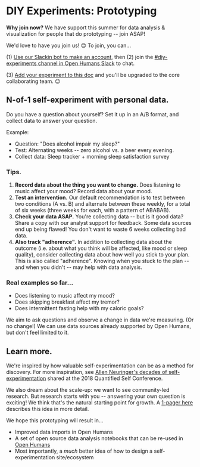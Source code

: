 # DIY Experiments: Prototyping

**Why join now?** We have support this summer for data analysis & visualization for people that do prototyping -- join ASAP!

We'd love to have you join us! 😍 To join, you can...

(1) [Use our Slackin bot to make an account](http://slackin.openhumans.org/), then (2) join the [#diy-experiments channel in Open Humans Slack](http://slackin.openhumans.org/) to chat.

(3) [Add your experiment to this doc](https://docs.google.com/document/d/1raLOqcEdJ73guiBmprv6qOXdH7sQI8m6lY7E6BX3BiY/edit#) and you'll be upgraded to the core collaborating team. 😉

## N-of-1 self-experiment with personal data.

Do you have a question about yourself? Set it up in an A/B format, and collect data to answer your question.

Example:
* Question: "Does alcohol impair my sleep?"
* Test: Alternating weeks -- zero alcohol vs. a beer every evening.
* Collect data: Sleep tracker + morning sleep satisfaction survey

### Tips.

1. **Record data about the thing you want to change.** Does listening to music affect your mood? Record data about your mood.
2. **Test an intervention.** Our default recommendation is to test between two conditions (A vs. B) and alternate between these weekly, for a total of six weeks (three weeks for each, with a pattern of ABABAB).
3. **Check your data ASAP.** You're collecting data -- but is it good data? Share a copy with our analyst support for feedback. Some data sources end up being flawed! You don't want to waste 6 weeks collecting bad data.
4. **Also track "adherence".** In addition to collecting data about the outcome (i.e. about what you think will be affected, like mood or sleep quality), consider collecting data about how well you stick to your plan. This is also called "adherence". Knowing when you stuck to the plan -- and when you didn't -- may help with data analysis.
### Real examples so far...

* Does listening to music affect my mood?
* Does skipping breakfast affect my tremor?
* Does intermittent fasting help with my caloric goals?

We aim to ask questions and observe a change in data we're measuring. (Or no change!) We can use data sources already supported by Open Humans, but don't feel limited to it.

## Learn more.

We're inspired by how valuable self-experimentation can be as a method for discovery. For more inspiration, see [Allen Neuringer's decades of self-experimentation](https://quantifiedself.com/blog/allen-neuringers-many-decades-of-self-experimentation/) shared at the 2018 Quantified Self Conference.

We also dream about the scale-up: we want to see community-led research. But research starts with you -- answering your own question is exciting! We think that's the natural starting point for growth. A [1-pager here](https://docs.google.com/document/d/1onavSwWbV3y0pMvT_VXApx-vmyDpxWryNKNBaGZ_2Rs/edit) describes this idea in more detail.

We hope this prototyping will result in...
* Improved data imports in Open Humans
* A set of open source data analysis notebooks that can be re-used in [Open Humans](https://exploratory.openhumans.org/)
* Most importantly, a _much_ better idea of how to design a self-experimentation site/ecosystem
